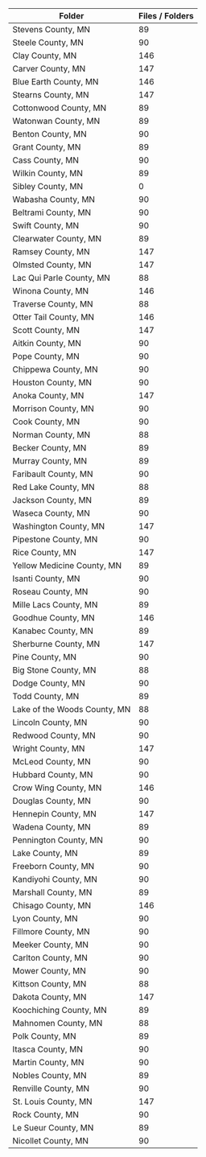 | Folder                       |   Files / Folders |
|------------------------------|-------------------|
| Stevens County, MN           |                89 |
| Steele County, MN            |                90 |
| Clay County, MN              |               146 |
| Carver County, MN            |               147 |
| Blue Earth County, MN        |               146 |
| Stearns County, MN           |               147 |
| Cottonwood County, MN        |                89 |
| Watonwan County, MN          |                89 |
| Benton County, MN            |                90 |
| Grant County, MN             |                89 |
| Cass County, MN              |                90 |
| Wilkin County, MN            |                89 |
| Sibley County, MN            |                 0 |
| Wabasha County, MN           |                90 |
| Beltrami County, MN          |                90 |
| Swift County, MN             |                90 |
| Clearwater County, MN        |                89 |
| Ramsey County, MN            |               147 |
| Olmsted County, MN           |               147 |
| Lac Qui Parle County, MN     |                88 |
| Winona County, MN            |               146 |
| Traverse County, MN          |                88 |
| Otter Tail County, MN        |               146 |
| Scott County, MN             |               147 |
| Aitkin County, MN            |                90 |
| Pope County, MN              |                90 |
| Chippewa County, MN          |                90 |
| Houston County, MN           |                90 |
| Anoka County, MN             |               147 |
| Morrison County, MN          |                90 |
| Cook County, MN              |                90 |
| Norman County, MN            |                88 |
| Becker County, MN            |                89 |
| Murray County, MN            |                89 |
| Faribault County, MN         |                90 |
| Red Lake County, MN          |                88 |
| Jackson County, MN           |                89 |
| Waseca County, MN            |                90 |
| Washington County, MN        |               147 |
| Pipestone County, MN         |                90 |
| Rice County, MN              |               147 |
| Yellow Medicine County, MN   |                89 |
| Isanti County, MN            |                90 |
| Roseau County, MN            |                90 |
| Mille Lacs County, MN        |                89 |
| Goodhue County, MN           |               146 |
| Kanabec County, MN           |                89 |
| Sherburne County, MN         |               147 |
| Pine County, MN              |                90 |
| Big Stone County, MN         |                88 |
| Dodge County, MN             |                90 |
| Todd County, MN              |                89 |
| Lake of the Woods County, MN |                88 |
| Lincoln County, MN           |                90 |
| Redwood County, MN           |                90 |
| Wright County, MN            |               147 |
| McLeod County, MN            |                90 |
| Hubbard County, MN           |                90 |
| Crow Wing County, MN         |               146 |
| Douglas County, MN           |                90 |
| Hennepin County, MN          |               147 |
| Wadena County, MN            |                89 |
| Pennington County, MN        |                90 |
| Lake County, MN              |                89 |
| Freeborn County, MN          |                90 |
| Kandiyohi County, MN         |                90 |
| Marshall County, MN          |                89 |
| Chisago County, MN           |               146 |
| Lyon County, MN              |                90 |
| Fillmore County, MN          |                90 |
| Meeker County, MN            |                90 |
| Carlton County, MN           |                90 |
| Mower County, MN             |                90 |
| Kittson County, MN           |                88 |
| Dakota County, MN            |               147 |
| Koochiching County, MN       |                89 |
| Mahnomen County, MN          |                88 |
| Polk County, MN              |                89 |
| Itasca County, MN            |                90 |
| Martin County, MN            |                90 |
| Nobles County, MN            |                89 |
| Renville County, MN          |                90 |
| St. Louis County, MN         |               147 |
| Rock County, MN              |                90 |
| Le Sueur County, MN          |                89 |
| Nicollet County, MN          |                90 |